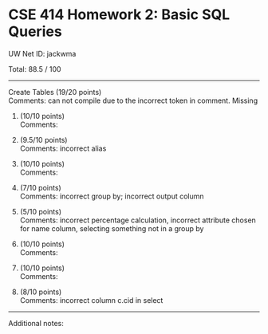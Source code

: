 # CSE 414 Homework 2: Basic SQL Queries

UW Net ID: jackwma

Total: 88.5
 / 100

---

Create Tables (19/20 points)  
   Comments: can not compile due to the incorrect token in comment. Missing

1. (10/10 points)  
   Comments: 

2. (9.5/10 points)  
   Comments: incorrect alias

3. (10/10 points)  
   Comments: 

4. (7/10 points)  
   Comments: incorrect group by; incorrect output column

5. (5/10 points)  
   Comments: incorrect percentage calculation, incorrect attribute chosen for name column, selecting something not in a group by

6. (10/10 points)  
   Comments: 

7. (10/10 points)  
   Comments: 

8. (8/10 points)  
   Comments: incorrect column c.cid in select


---

Additional notes: 
